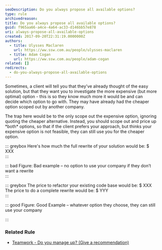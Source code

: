 ```yaml
---
seoDescription: Do you always propose all available options?
type: rule
archivedreason:
title: Do you always propose all available options?
guid: f965aa66-a4ce-4a64-ac33-d146bb57e878
uri: always-propose-all-available-options
created: 2017-09-20T22:31:19.0000000Z
authors:
  - title: Ulysses Maclaren
    url: https://ww.ssw.com.au/people/ulysses-maclaren
  - title: Adam Cogan
    url: https://ww.ssw.com.au/people/adam-cogan
related: []
redirects:
  - do-you-always-propose-all-available-options
---
```


Sometimes, a client will tell you that they’ve already thought of the easy solution, but that they want you to investigate the more expensive (but more optimal) option - this is so they know much more it would be and can decide which option to go with. They may have already had the cheaper option scoped out by another company.

<!--endintro-->

The trap here would be to the only scope out the expensive option, ignoring quoting the cheaper alternative. Instead, you should scope out and price up \*both\* options, so that if the client prefers your approach, but thinks your expensive option is not feasible, they can still use you for the cheaper option.

::: greybox
Here's how much the full rewrite of your solution would be: $ XXX  
:::

::: bad
Figure: Bad example – no option to use your company if they don’t want a rewrite  
:::

::: greybox
The price to refactor your existing code base would be: $ XXX
The price to do a complete rewrite would be: $ YYY  
:::

::: good
Figure: Good Example – whatever option they choose, they can still use your company

:::

### Related Rule

* [Teamwork - Do you manage up? (Give a recommendation)](/do-you-manage-up)
